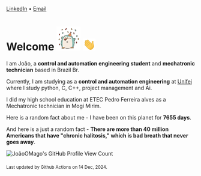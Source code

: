 [LinkedIn](https://www.linkedin.com/in/joão-pedro-gozzoli-b95641301/) &bull;
[Email](joaopedrogozzoli@gmail.com)

# Welcome <img src="happy.gif" height="64px" /> <img src="wave.gif" height="32px" />

I am João, a  **control and automation engineering student** and **mechatronic technician** based in Brazil Br.

Currently, I am studying as a **control and automation engineering** at [Unifei](https://unifei.edu.br) where I study python, C, C++, project management and Ai.

I did my high school education at ETEC Pedro Ferreira alves as a Mechatronic technician in Mogi Mirim.

Here is a random fact about me - I have been on this planet for **7655 days**.

And here is a just a random fact -  **There are more than 40 million Americans that have "chronic halitosis," which is bad breath that never goes away**.

![JoãoOMago's GitHub Profile View Count](https://komarev.com/ghpvc/?username=JoaoOMago)

<sub>Last updated by Github Actions on 14 Dec, 2024.</sub>
